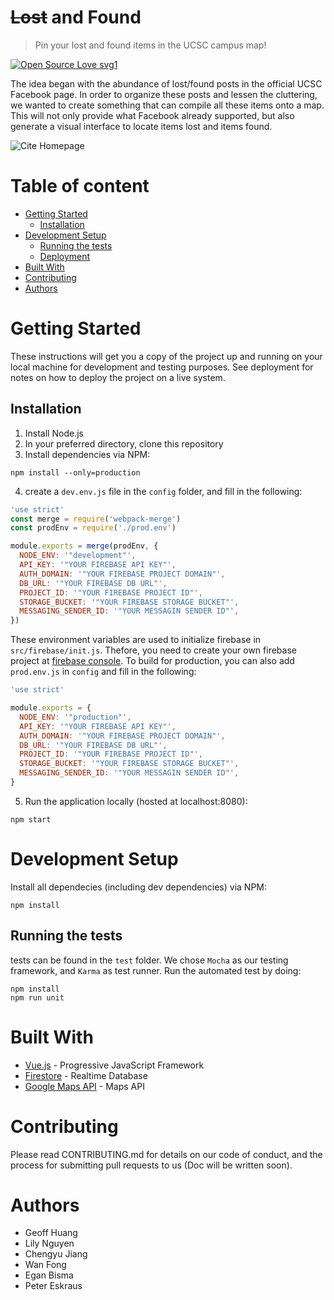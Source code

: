 # ~~Lost~~ and Found
> Pin your lost and found items in the UCSC campus map!

[![Open Source Love svg1](https://badges.frapsoft.com/os/v1/open-source.svg?v=103)](https://github.com/VVNoodle/LoFo/blob/BACKUP-MASTER/LICENSE)

The idea began with the abundance of lost/found posts in the official UCSC Facebook page. In order to organize these posts and lessen the cluttering, we wanted to create something that can compile all these items onto a map. This will not only provide what Facebook already supported, but also generate a visual interface to locate items lost and items found.

![Cite Homepage](https://i.imgur.com/b0WYjKG.png "Cite Homepage")

# Table of content
- [Getting Started](#getting-started)
  * [Installation](#installation)
- [Development Setup](#development-setup)
  * [Running the tests](#running-the-tests)
  * [Deployment](#deployment)
- [Built With](#built-with)
- [Contributing](#contributing)
- [Authors](#authors)

# Getting Started
These instructions will get you a copy of the project up and running on your local machine for development and testing purposes. See deployment for notes on how to deploy the project on a live system.

## Installation
1. Install Node.js
2. In your preferred directory, clone this repository
3. Install dependencies via NPM:
```
npm install --only=production
```
4. create a `dev.env.js` file in the `config` folder, and fill in the following:
```javascript
'use strict'
const merge = require('webpack-merge')
const prodEnv = require('./prod.env')

module.exports = merge(prodEnv, {
  NODE_ENV: '"development"',
  API_KEY: '"YOUR FIREBASE API KEY"',
  AUTH_DOMAIN: '"YOUR FIREBASE PROJECT DOMAIN"',
  DB_URL: '"YOUR FIREBASE DB URL"',
  PROJECT_ID: '"YOUR FIREBASE PROJECT ID"',
  STORAGE_BUCKET: '"YOUR FIREBASE STORAGE BUCKET"',
  MESSAGING_SENDER_ID: '"YOUR MESSAGIN SENDER ID"',
})
```
These environment variables are used to initialize firebase in `src/firebase/init.js`. Thefore, you need to create your own firebase project at [firebase console](https://console.firebase.google.com). To build for production, you can also add `prod.env.js` in `config` and fill in the following: 
```javascript
'use strict'

module.exports = {
  NODE_ENV: '"production"',
  API_KEY: '"YOUR FIREBASE API KEY"',
  AUTH_DOMAIN: '"YOUR FIREBASE PROJECT DOMAIN"',
  DB_URL: '"YOUR FIREBASE DB URL"',
  PROJECT_ID: '"YOUR FIREBASE PROJECT ID"',
  STORAGE_BUCKET: '"YOUR FIREBASE STORAGE BUCKET"',
  MESSAGING_SENDER_ID: '"YOUR MESSAGIN SENDER ID"',
}
```
5. Run the application locally (hosted at localhost:8080):
```
npm start
```

# Development Setup
Install all dependecies (including dev dependencies) via NPM:
```
npm install
```
## Running the tests
tests can be found in the `test` folder. We chose `Mocha` as our testing framework, and `Karma` as test runner. Run the automated test by doing:
```
npm install
npm run unit
```

# Built With
* [Vue.js](https://vuejs.org) - Progressive JavaScript Framework
* [Firestore](https://firebase.google.com/docs/firestore/) - Realtime Database
* [Google Maps API](https://developers.google.com/maps/documentation/javascript/tutorial) - Maps API

# Contributing
Please read CONTRIBUTING.md for details on our code of conduct, and the process for submitting pull requests to us (Doc will be written soon).

# Authors
* Geoff Huang
* Lily Nguyen
* Chengyu Jiang
* Wan Fong
* Egan Bisma
* Peter Eskraus
